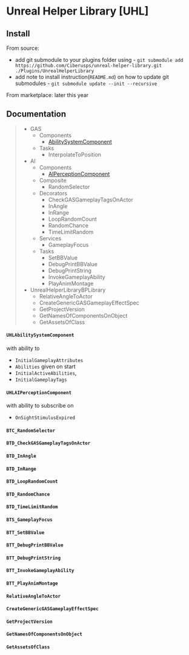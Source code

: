 # Unreal Helper Library [UHL]

## Install

From source:

- add git submodule to your plugins folder using - `git submodule add https://github.com/Ciberusps/unreal-helper-library.git ./Plugins/UnrealHelperLibrary`
- add note to install instruction(`README.md`) on how to update git submodules - `git submodule update --init --recursive`

From marketplace: later this year

## Documentation

> - GAS
>   - Components
>     - [AbilitySystemComponent](#UHLAbilitySystemComponent)
>   - Tasks
>     - InterpolateToPosition
> - AI
>   - Components
>     - [AIPerceptionComponent](#UHLAIPerceptionComponent)
>   - Composite
>     - RandomSelector
>   - Decorators
>     - CheckGASGameplayTagsOnActor
>     - InAngle
>     - InRange
>     - LoopRandomCount
>     - RandomChance
>     - TimeLimitRandom
>   - Services
>     - GameplayFocus
>   - Tasks
>     - SetBBValue
>     - DebugPrintBBValue
>     - DebugPrintString
>     - InvokeGameplayAbility
>     - PlayAnimMontage
> - UnrealHelperLibraryBPLibrary
>   - RelativeAngleToActor
>   - CreateGenericGASGameplayEffectSpec
>   - GetProjectVersion
>   - GetNamesOfComponentsOnObject
>   - GetAssetsOfClass

<a name="UHLAbilitySystemComponent"></a>

#### `UHLAbilitySystemComponent`

with ability to

- `InitialGameplayAttributes`
- `Abilities` given on start
- `InitialActiveAbilities`,
- `InitialGameplayTags`

<a name="UHLAIPerceptionComponent"></a>

#### `UHLAIPerceptionComponent`

with ability to subscribe on

- `OnSightStimulusExpired`

<a name="BTC_RandomSelector"></a>

#### `BTC_RandomSelector`

<a name="BTD_CheckGASGameplayTagsOnActor"></a>

#### `BTD_CheckGASGameplayTagsOnActor`

<a name="BTD_InAngle"></a>

#### `BTD_InAngle`

<a name="BTD_InRange"></a>

#### `BTD_InRange`

<a name="BTD_LoopRandomCount"></a>

#### `BTD_LoopRandomCount`

<a name="BTD_RandomChance"></a>

#### `BTD_RandomChance`

<a name="BTD_TimeLimitRandom"></a>

#### `BTD_TimeLimitRandom`

<a name="BTS_GameplayFocus"></a>

#### `BTS_GameplayFocus`

<a name="BTT_SetBBValue"></a>

#### `BTT_SetBBValue`

<a name="BTT_DebugPrintBBValue"></a>

#### `BTT_DebugPrintBBValue`

<a name="BTT_DebugPrintString"></a>

#### `BTT_DebugPrintString`

<a name="BTT_InvokeGameplayAbility"></a>

#### `BTT_InvokeGameplayAbility`

<a name="BTT_PlayAnimMontage"></a>

#### `BTT_PlayAnimMontage`

<a name="RelativeAngleToActor"></a>

#### `RelativeAngleToActor`

<a name="CreateGenericGASGameplayEffectSpec"></a>

#### `CreateGenericGASGameplayEffectSpec`

<a name="GetProjectVersion"></a>

#### `GetProjectVersion`

<a name="GetNamesOfComponentsOnObject"></a>

#### `GetNamesOfComponentsOnObject`

<a name="GetAssetsOfClass"></a>

#### `GetAssetsOfClass`
